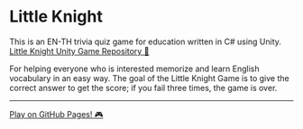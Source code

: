 # Little Knight
This is an EN-TH trivia quiz game for education written in C# using Unity. 
[Little Knight Unity Game Repository 📄](https://github.com/Lezgend/Little-Knight-Unity)

For helping everyone who is interested memorize and learn English vocabulary in an easy way. The goal of the Little Knight Game is to give the correct answer to get the score; if you fail three times, the game is over.

---

[Play on GitHub Pages! 🎮](https://lezgend.github.io/Little-Knight/)
